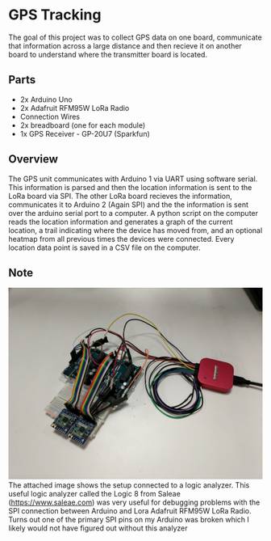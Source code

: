 # GPS Tracking
The goal of this project was to collect GPS data on one board, communicate that information across a large distance and then recieve it on another board to understand where the transmitter board is located.

## Parts
- 2x Arduino Uno
- 2x Adafruit RFM95W LoRa Radio 
- Connection Wires
- 2x breadboard (one for each module)
- 1x GPS Receiver - GP-20U7 (Sparkfun)

## Overview
The GPS unit communicates with Arduino 1 via UART using software serial. This information is parsed and then the location information is sent to the LoRa board via SPI. The other LoRa board recieves the information, communicates it to Arduino 2 (Again SPI) and the the information is sent over the arduino serial port to a computer. A python script on the computer reads the location information and generates a graph of the current location, a trail indicating where the device has moved from, and an optional heatmap from all previous times the devices were connected. Every location data point is saved in a CSV file on the computer.

## Note
![alt text](https://github.com/melonisj/gps_tracking/blob/master/IMG_20171212_130548.jpg)
The attached image shows the setup connected to a logic analyzer. This useful logic analyzer called the Logic 8 from Saleae (https://www.saleae.com) was very useful for debugging problems with the SPI connection between Arduino and Lora Adafruit RFM95W LoRa Radio. Turns out one of the primary SPI pins on my Arduino was broken which I likely would not have figured out without this analyzer


